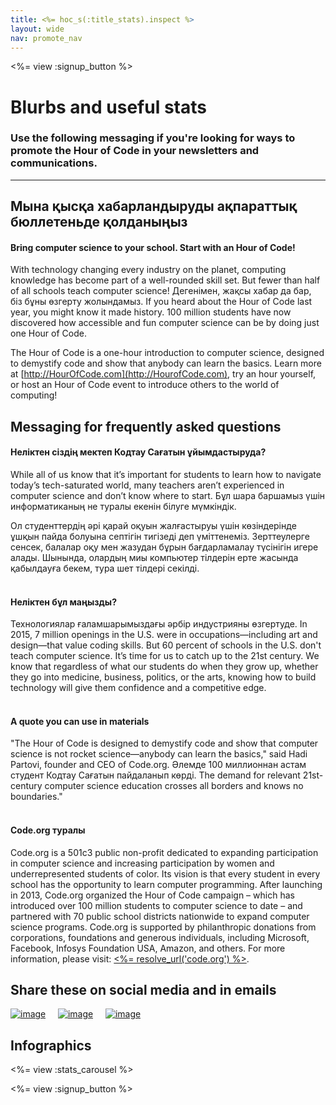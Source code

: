 ```yaml
---
title: <%= hoc_s(:title_stats).inspect %>
layout: wide
nav: promote_nav
---
```



<a id="blurb"></a>

<%= view :signup_button %>

# Blurbs and useful stats

### Use the following messaging if you're looking for ways to promote the Hour of Code in your newsletters and communications.

---

## Мына қысқа хабарландыруды ақпараттық бюллетеньде қолданыңыз

#### Bring computer science to your school. Start with an Hour of Code!

With technology changing every industry on the planet, computing knowledge has become part of a well-rounded skill set. But fewer than half of all schools teach computer science! Дегенімен, жақсы хабар да бар, біз бұны өзгерту жолындамыз. If you heard about the Hour of Code last year, you might know it made history. 100 million students have now discovered how accessible and fun computer science can be by doing just one Hour of Code.

The Hour of Code is a one-hour introduction to computer science, designed to demystify code and show that anybody can learn the basics. Learn more at [http://HourOfCode.com](http://HourofCode.com), try an hour yourself, or host an Hour of Code event to introduce others to the world of computing!

## Messaging for frequently asked questions

#### Неліктен сіздің мектеп Кодтау Сағатын ұйымдастыруда?

While all of us know that it’s important for students to learn how to navigate today’s tech-saturated world, many teachers aren’t experienced in computer science and don’t know where to start. Бұл шара баршамыз үшін информатиканың не туралы екенін білуге мүмкіндік.

Ол студенттердің әрі қарай оқуын жалғастыруы үшін көзіндерінде ұшқын пайда болуына септігін тигізеді деп үміттенеміз. Зерттеулерге сенсек, балалар оқу мен жазудан бұрын бағдарламалау түсінігін игере алады. Шынында, олардың миы компьютер тілдерін ерте жасында қабылдауға бекем, тура шет тілдері секілді. <br /> <br />

#### Неліктен бұл маңызды?

Технологиялар ғаламшарымыздағы әрбір индустрияны өзгертуде. In 2015, 7 million openings in the U.S. were in occupations—including art and design—that value coding skills. But 60 percent of schools in the U.S. don't teach computer science. It’s time for us to catch up to the 21st century. We know that regardless of what our students do when they grow up, whether they go into medicine, business, politics, or the arts, knowing how to build technology will give them confidence and a competitive edge. <br /> <br />

#### A quote you can use in materials

"The Hour of Code is designed to demystify code and show that computer science is not rocket science—anybody can learn the basics," said Hadi Partovi, founder and CEO of Code.org. Әлемде 100 миллионнан астам студент Кодтау Сағатын пайдаланып көрді. The demand for relevant 21st-century computer science education crosses all borders and knows no boundaries." <br /> <br />

#### Code.org туралы

Code.org is a 501c3 public non-profit dedicated to expanding participation in computer science and increasing participation by women and underrepresented students of color. Its vision is that every student in every school has the opportunity to learn computer programming. After launching in 2013, Code.org organized the Hour of Code campaign – which has introduced over 100 million students to computer science to date – and partnered with 70 public school districts nationwide to expand computer science programs. Code.org is supported by philanthropic donations from corporations, foundations and generous individuals, including Microsoft, Facebook, Infosys Foundation USA, Amazon, and others. For more information, please visit: [<%= resolve_url('code.org') %>](<%= resolve_url('https://code.org') %>).

## Share these on social media and in emails

[![image](/images/social-media//fit-250/social-1.png)](/images/social-media/social-1.png)&nbsp;&nbsp;&nbsp;&nbsp; [![image](/images/social-media/fit-250/social-2.png)](/images/social-media/social-2.png)&nbsp;&nbsp;&nbsp;&nbsp; [![image](/images/social-media/fit-250/social-3.png)](/images/social-media/social-3.png)&nbsp;&nbsp;&nbsp;&nbsp;

<a id="infographics"></a>

## Infographics

<%= view :stats_carousel %>

<%= view :signup_button %>